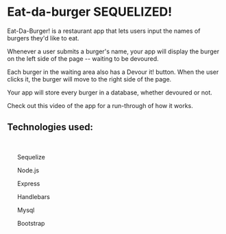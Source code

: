 # Eat-da-burger SEQUELIZED!
Eat-Da-Burger! is a restaurant app that lets users input the names of burgers they'd like to eat.

Whenever a user submits a burger's name, your app will display the burger on the left side of the page -- waiting to be devoured.

Each burger in the waiting area also has a Devour it! button. When the user clicks it, the burger will move to the right side of the page.

Your app will store every burger in a database, whether devoured or not.

Check out this video of the app for a run-through of how it works.


<h2>Technologies used:</h2>
<br>
    <ul>Sequelize</ul>
    <ul>Node.js</ul>
    <ul>Express</ul>
    <ul>Handlebars</ul>
    <ul>Mysql</ul>
    <ul>Bootstrap</ul>